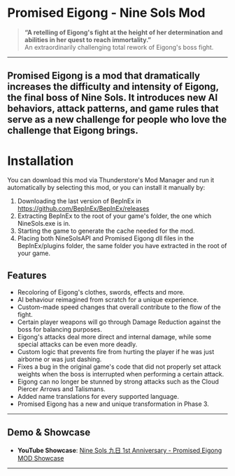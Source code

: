# Promised Eigong - Nine Sols Mod

> **“A retelling of Eigong's fight at the height of her determination and abilities in her quest to reach immortality.”**  
> An extraordinarily challenging total rework of Eigong's boss fight.

---


**Promised Eigong** is a mod that dramatically increases the difficulty and intensity of Eigong, the final boss of Nine Sols. It introduces new AI behaviors, attack patterns, and game rules that
serve as a new challenge for people who love the challenge that Eigong brings.
---

# Installation

You can download this mod via Thunderstore's Mod Manager and run it automatically by selecting this mod, or you can install it manually by:

1. Downloading the last version of BepInEx in https://github.com/BepInEx/BepInEx/releases
2. Extracting BepInEx to the root of your game's folder, the one which NineSols.exe is in.
3. Starting the game to generate the cache needed for the mod.
4. Placing both NineSolsAPI and Promised Eigong dll files in the BepInEx/plugins folder, the same folder you have extracted in the root of your game.

## Features

- Recoloring of Eigong's clothes, swords, effects and more.
- AI behaviour reimagined from scratch for a unique experience.
- Custom-made speed changes that overall contribute to the flow of the fight.
- Certain player weapons will go through Damage Reduction against the boss for balancing purposes.
- Eigong's attacks deal more direct and internal damage, while some special attacks can be even more deadly.
- Custom logic that prevents fire from hurting the player if he was just airborne or was just dashing.
- Fixes a bug in the original game's code that did not properly set attack weights when the boss is interrupted when performing a certain attack.
- Eigong can no longer be stunned by strong attacks such as the Cloud Piercer Arrows and Talismans.
- Added name translations for every supported language.
- Promised Eigong has a new and unique transformation in Phase 3.

---

## Demo & Showcase

- **YouTube Showcase**: [Nine Sols 九日 1st Anniversary - Promised Eigong MOD Showcase](https://youtu.be/D0IREa6exRU)

---